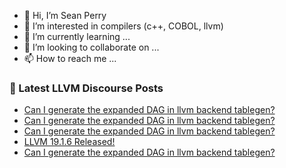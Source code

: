 - 👋 Hi, I’m Sean Perry
- 👀 I’m interested in compilers (c++, COBOL, llvm)
- 🌱 I’m currently learning ...
- 💞️ I’m looking to collaborate on ...
- 📫 How to reach me ...

<!---
s66perry/s66perry is a ✨ special ✨ repository because its `README.md` (this file) appears on your GitHub profile.
You can click the Preview link to take a look at your changes.
--->
### 📕 Latest LLVM Discourse Posts

<!-- DISCOURSE-LLVM:START -->
- [Can I generate the expanded DAG in llvm backend tablegen?](https://discourse.llvm.org/t/can-i-generate-the-expanded-dag-in-llvm-backend-tablegen/83722#post_4)
- [Can I generate the expanded DAG in llvm backend tablegen?](https://discourse.llvm.org/t/can-i-generate-the-expanded-dag-in-llvm-backend-tablegen/83722#post_3)
- [Can I generate the expanded DAG in llvm backend tablegen?](https://discourse.llvm.org/t/can-i-generate-the-expanded-dag-in-llvm-backend-tablegen/83722#post_2)
- [LLVM 19.1.6 Released!](https://discourse.llvm.org/t/llvm-19-1-6-released/83723#post_1)
- [Can I generate the expanded DAG in llvm backend tablegen?](https://discourse.llvm.org/t/can-i-generate-the-expanded-dag-in-llvm-backend-tablegen/83722#post_1)
<!-- DISCOURSE-LLVM:END -->

